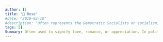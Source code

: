 ```yaml
---
author: []
title: "🌹 Rose"
#date: "2019-03-10"
#description: "Often represents the Democratic Socialists or socialism; beauty, love."
tags: []
Summary: Often used to signify love, romance, or appreciation. In political contexts, it's associated with socialist or left-leaning ideologies, particularly the Democratic Socialists due to its historical connection with labor movements.
---
```

